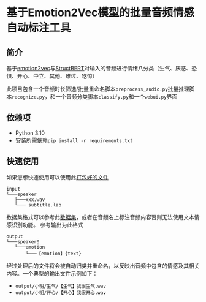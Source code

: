 # 基于Emotion2Vec模型的批量音频情感自动标注工具
## 简介
基于[emotion2vec](https://www.modelscope.cn/models/iic/emotion2vec_base_finetuned/summary)与[StructBERT](https://www.modelscope.cn/models/iic/nlp_structbert_emotion-classification_chinese-base/summary)对输入的音频进行情绪八分类（生气、厌恶、恐惧、开心、中立、其他、难过、吃惊）

此项目包含一个音频时长筛选/批量重命名脚本`preprocess_audio.py`批量推理脚本`recognize.py`，和一个音频分类脚本`classify.py`和一个`webui.py`界面

## 依赖项

- Python 3.10
- 安装所需依赖`pip install -r requirements.txt`
## 快速使用

如果您想快速使用可以使用此[打包好的文件](https://www.123pan.com/s/BYgpjv-pdmJv.html)

```
input
└───speaker
   ├───xxx.wav
   └─── subtitle.lab
```
数据集格式可以参考此[数据集](https://github.com/AI-Hobbyist/Genshin_Datasets)，或者在音频名上标注音频内容否则无法使用文本情感识别功能。
参考输出为此格式
```
output
└───speaker0
   └───emotion
       └───【emotion】{text}      
```
经过处理后的文件将会被自动归类并重命名，以反映出音频中包含的情感及其相关内容。一个典型的输出文件示例如下：

- `output/小明/生气/【生气】我很生气.wav`
- `output/小明/开心/【开心】我很开心.wav`


